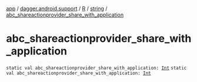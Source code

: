 [app](../../../index.md) / [dagger.android.support](../../index.md) / [R](../index.md) / [string](index.md) / [abc_shareactionprovider_share_with_application](./abc_shareactionprovider_share_with_application.md)

# abc_shareactionprovider_share_with_application

`static val abc_shareactionprovider_share_with_application: `[`Int`](https://kotlinlang.org/api/latest/jvm/stdlib/kotlin/-int/index.html)
`static val abc_shareactionprovider_share_with_application: `[`Int`](https://kotlinlang.org/api/latest/jvm/stdlib/kotlin/-int/index.html)